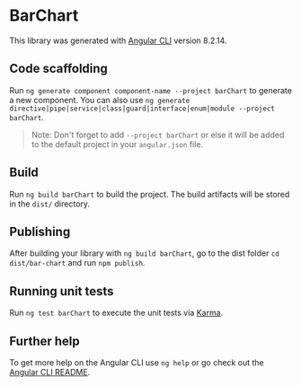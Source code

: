 # BarChart

This library was generated with [Angular CLI](https://github.com/angular/angular-cli) version 8.2.14.

## Code scaffolding

Run `ng generate component component-name --project barChart` to generate a new component. You can also use `ng generate directive|pipe|service|class|guard|interface|enum|module --project barChart`.
> Note: Don't forget to add `--project barChart` or else it will be added to the default project in your `angular.json` file. 

## Build

Run `ng build barChart` to build the project. The build artifacts will be stored in the `dist/` directory.

## Publishing

After building your library with `ng build barChart`, go to the dist folder `cd dist/bar-chart` and run `npm publish`.

## Running unit tests

Run `ng test barChart` to execute the unit tests via [Karma](https://karma-runner.github.io).

## Further help

To get more help on the Angular CLI use `ng help` or go check out the [Angular CLI README](https://github.com/angular/angular-cli/blob/master/README.md).
